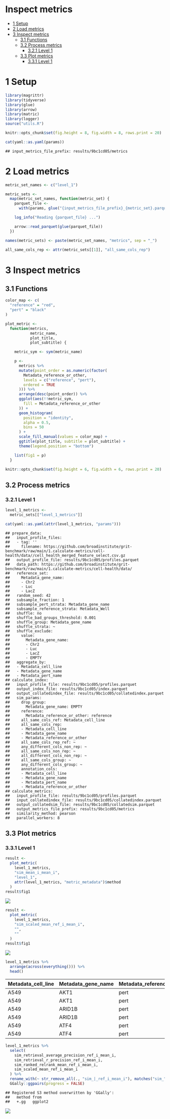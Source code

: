 Inspect metrics
================

-   [1 Setup](#setup)
-   [2 Load metrics](#load-metrics)
-   [3 Inspect metrics](#inspect-metrics)
    -   [3.1 Functions](#functions)
    -   [3.2 Process metrics](#process-metrics)
        -   [3.2.1 Level 1](#level-1)
    -   [3.3 Plot metrics](#plot-metrics)
        -   [3.3.1 Level 1](#level-1-1)

# 1 Setup

``` r
library(magrittr)
library(tidyverse)
library(glue)
library(arrow)
library(matric)
library(logger)
source("utils.R")
```

``` r
knitr::opts_chunk$set(fig.height = 8, fig.width = 8, rows.print = 20)
```

``` r
cat(yaml::as.yaml(params))
```

    ## input_metrics_file_prefix: results/9bc1cd05/metrics

# 2 Load metrics

``` r
metric_set_names <- c("level_1")

metric_sets <-
  map(metric_set_names, function(metric_set) {
    parquet_file <-
      with(params, glue("{input_metrics_file_prefix}_{metric_set}.parquet"))

    log_info("Reading {parquet_file} ...")

    arrow::read_parquet(glue(parquet_file))
  })

names(metric_sets) <- paste(metric_set_names, "metrics", sep = "_")

all_same_cols_rep <- attr(metric_sets[[1]], "all_same_cols_rep")
```

# 3 Inspect metrics

## 3.1 Functions

``` r
color_map <- c(
  "reference" = "red",
  "pert" = "black"
)

plot_metric <-
  function(metrics,
           metric_name,
           plot_title,
           plot_subtitle) {

    metric_sym <- sym(metric_name)

    p <-
      metrics %>%
      mutate(point_order = as.numeric(factor(
        Metadata_reference_or_other,
        levels = c("reference", "pert"),
        ordered = TRUE
      ))) %>%
      arrange(desc(point_order)) %>%
      ggplot(aes(!!metric_sym,
        fill = Metadata_reference_or_other
      )) +
      geom_histogram(
        position = "identity",
        alpha = 0.5,
        bins = 50
      ) +
      scale_fill_manual(values = color_map) +
      ggtitle(plot_title, subtitle = plot_subtitle) +
      theme(legend.position = "bottom")

    list(fig1 = p)
  }
```

``` r
knitr::opts_chunk$set(fig.height = 6, fig.width = 6, rows.print = 20)
```

## 3.2 Process metrics

### 3.2.1 Level 1

``` r
level_1_metrics <-
  metric_sets[["level_1_metrics"]]
```

``` r
cat(yaml::as.yaml(attr(level_1_metrics, "params")))
```

    ## prepare_data:
    ##   input_profile_files:
    ##   - tag: ''
    ##     filename: https://github.com/broadinstitute/grit-benchmark/raw/main/1.calculate-metrics/cell-health/data//cell_health_merged_feature_select.csv.gz
    ##   output_profile_file: results/9bc1cd05/profiles.parquet
    ##   data_path: https://github.com/broadinstitute/grit-benchmark/raw/main/1.calculate-metrics/cell-health/data/
    ##   reference_set:
    ##     Metadata_gene_name:
    ##     - Chr2
    ##     - Luc
    ##     - LacZ
    ##   random_seed: 42
    ##   subsample_fraction: 1
    ##   subsample_pert_strata: Metadata_gene_name
    ##   subsample_reference_strata: Metadata_Well
    ##   shuffle: no
    ##   shuffle_bad_groups_threshold: 0.001
    ##   shuffle_group: Metadata_gene_name
    ##   shuffle_strata: ~
    ##   shuffle_exclude:
    ##     value:
    ##       Metadata_gene_name:
    ##       - Chr2
    ##       - Luc
    ##       - LacZ
    ##       - EMPTY
    ##   aggregate_by:
    ##   - Metadata_cell_line
    ##   - Metadata_gene_name
    ##   - Metadata_pert_name
    ## calculate_index:
    ##   input_profile_file: results/9bc1cd05/profiles.parquet
    ##   output_index_file: results/9bc1cd05/index.parquet
    ##   output_collatedindex_file: results/9bc1cd05/collatedindex.parquet
    ##   sim_params:
    ##     drop_group:
    ##       Metadata_gene_name: EMPTY
    ##     reference:
    ##       Metadata_reference_or_other: reference
    ##     all_same_cols_ref: Metadata_cell_line
    ##     all_same_cols_rep:
    ##     - Metadata_cell_line
    ##     - Metadata_gene_name
    ##     - Metadata_reference_or_other
    ##     all_same_cols_rep_ref: ~
    ##     any_different_cols_non_rep: ~
    ##     all_same_cols_non_rep: ~
    ##     all_different_cols_non_rep: ~
    ##     all_same_cols_group: ~
    ##     any_different_cols_group: ~
    ##     annotation_cols:
    ##     - Metadata_cell_line
    ##     - Metadata_gene_name
    ##     - Metadata_pert_name
    ##     - Metadata_reference_or_other
    ## calculate_metrics:
    ##   input_profile_file: results/9bc1cd05/profiles.parquet
    ##   input_collatedindex_file: results/9bc1cd05/collatedindex.parquet
    ##   output_collatedsim_file: results/9bc1cd05/collatedsim.parquet
    ##   output_metrics_file_prefix: results/9bc1cd05/metrics
    ##   similarity_method: pearson
    ##   parallel_workers: 8

## 3.3 Plot metrics

### 3.3.1 Level 1

``` r
result <-
  plot_metric(
    level_1_metrics,
    "sim_mean_i_mean_i",
    "level_1",
    attr(level_1_metrics, "metric_metadata")$method
  )
result$fig1
```

![](4.inspect_metrics_files/figure-gfm/unnamed-chunk-10-1.png)<!-- -->

``` r
result <-
  plot_metric(
    level_1_metrics,
    "sim_scaled_mean_ref_i_mean_i",
    "",
    ""
  )
result$fig1
```

![](4.inspect_metrics_files/figure-gfm/unnamed-chunk-11-1.png)<!-- -->

``` r
level_1_metrics %>%
  arrange(across(everything())) %>%
  head()
```

<div class="kable-table">

| Metadata\_cell\_line | Metadata\_gene\_name | Metadata\_reference\_or\_other | Metadata\_pert\_name | sim\_scaled\_mean\_ref\_i\_mean\_i | sim\_scaled\_mean\_ref\_i\_median\_i | sim\_scaled\_median\_ref\_i\_mean\_i | sim\_scaled\_median\_ref\_i\_median\_i | sim\_ranked\_relrank\_mean\_ref\_i\_mean\_i | sim\_ranked\_relrank\_mean\_ref\_i\_median\_i | sim\_ranked\_relrank\_median\_ref\_i\_mean\_i | sim\_ranked\_relrank\_median\_ref\_i\_median\_i | sim\_mean\_i\_mean\_i | sim\_mean\_i\_median\_i | sim\_median\_i\_mean\_i | sim\_median\_i\_median\_i | sim\_mean\_stat\_ref\_i\_mean\_i | sim\_mean\_stat\_ref\_i\_median\_i | sim\_sd\_stat\_ref\_i\_mean\_i | sim\_sd\_stat\_ref\_i\_median\_i | sim\_retrieval\_average\_precision\_ref\_i\_mean\_i | sim\_retrieval\_average\_precision\_ref\_i\_median\_i | sim\_retrieval\_r\_precision\_ref\_i\_mean\_i | sim\_retrieval\_r\_precision\_ref\_i\_median\_i |
|:---------------------|:---------------------|:-------------------------------|:---------------------|-----------------------------------:|-------------------------------------:|-------------------------------------:|---------------------------------------:|--------------------------------------------:|----------------------------------------------:|----------------------------------------------:|------------------------------------------------:|----------------------:|------------------------:|------------------------:|--------------------------:|---------------------------------:|-----------------------------------:|-------------------------------:|---------------------------------:|----------------------------------------------------:|------------------------------------------------------:|----------------------------------------------:|------------------------------------------------:|
| A549                 | AKT1                 | pert                           | AKT1-1               |                           1.885747 |                             1.885747 |                             1.885747 |                               1.885747 |                                        0.10 |                                          0.10 |                                          0.10 |                                            0.10 |             0.7121593 |               0.7121593 |               0.7121593 |                 0.7121593 |                        0.0793564 |                          0.0793564 |                      0.3367990 |                        0.3367990 |                                               1.000 |                                                 1.000 |                                           1.0 |                                             1.0 |
| A549                 | AKT1                 | pert                           | AKT1-2               |                           1.885747 |                             1.885747 |                             1.885747 |                               1.885747 |                                        0.10 |                                          0.10 |                                          0.10 |                                            0.10 |             0.7121593 |               0.7121593 |               0.7121593 |                 0.7121593 |                        0.0793564 |                          0.0793564 |                      0.3367990 |                        0.3367990 |                                               1.000 |                                                 1.000 |                                           1.0 |                                             1.0 |
| A549                 | ARID1B               | pert                           | ARID1B-1             |                           1.099974 |                             1.099974 |                             1.099974 |                               1.099974 |                                        0.25 |                                          0.25 |                                          0.25 |                                            0.25 |             0.7707023 |               0.7707023 |               0.7707023 |                 0.7707023 |                        0.2384475 |                          0.2384475 |                      0.4908080 |                        0.4908080 |                                               0.625 |                                                 0.625 |                                           0.5 |                                             0.5 |
| A549                 | ARID1B               | pert                           | ARID1B-2             |                           1.099974 |                             1.099974 |                             1.099974 |                               1.099974 |                                        0.25 |                                          0.25 |                                          0.25 |                                            0.25 |             0.7707023 |               0.7707023 |               0.7707023 |                 0.7707023 |                        0.2384475 |                          0.2384475 |                      0.4908080 |                        0.4908080 |                                               0.625 |                                                 0.625 |                                           0.5 |                                             0.5 |
| A549                 | ATF4                 | pert                           | ATF4-1               |                           1.180654 |                             1.180654 |                             1.180654 |                               1.180654 |                                        0.10 |                                          0.10 |                                          0.10 |                                            0.10 |             0.9628017 |               0.9628017 |               0.9628017 |                 0.9628017 |                        0.3115576 |                          0.3115576 |                      0.5516414 |                        0.5516414 |                                               1.000 |                                                 1.000 |                                           1.0 |                                             1.0 |
| A549                 | ATF4                 | pert                           | ATF4-2               |                           1.180654 |                             1.180654 |                             1.180654 |                               1.180654 |                                        0.10 |                                          0.10 |                                          0.10 |                                            0.10 |             0.9628017 |               0.9628017 |               0.9628017 |                 0.9628017 |                        0.3115576 |                          0.3115576 |                      0.5516414 |                        0.5516414 |                                               1.000 |                                                 1.000 |                                           1.0 |                                             1.0 |

</div>

``` r
level_1_metrics %>%
  select(
    sim_retrieval_average_precision_ref_i_mean_i,
    sim_retrieval_r_precision_ref_i_mean_i,
    sim_ranked_relrank_mean_ref_i_mean_i,
    sim_scaled_mean_ref_i_mean_i
  ) %>%
  rename_with(~ str_remove_all(., "sim_|_ref_i_mean_i"), matches("sim_")) %>%
  GGally::ggpairs(progress = FALSE)
```

    ## Registered S3 method overwritten by 'GGally':
    ##   method from   
    ##   +.gg   ggplot2

![](4.inspect_metrics_files/figure-gfm/unnamed-chunk-13-1.png)<!-- -->

